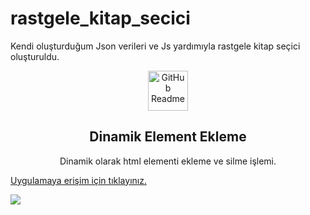 # rastgele_kitap_secici
Kendi oluşturduğum Json verileri ve Js yardımıyla rastgele kitap seçici oluşturuldu.
<p align="center">
 <img width="64px" height="64px" src="https://github.com/nejlasahin/dinamik_element_ekleme/blob/main/README/icon.png" align="center" alt="GitHub Readme" />
 <h2 align="center">Dinamik Element Ekleme</h2>
 <p align="center">Dinamik olarak html elementi ekleme ve silme işlemi.</p>
</p>

[Uygulamaya erişim için tıklayınız.](https://nejlasahin.com/github/dinamik_element_ekleme/)

![](./README/output.gif)
